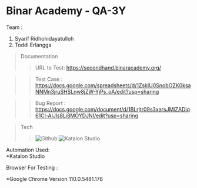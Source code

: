 # Binar Academy - QA-3Y

Team :
1. Syarif Ridhohidayatulloh<br>
2. Toddi Erlangga<br>

> Documentation
>>URL to Test: https://secondhand.binaracademy.org/

>>Test Case : https://docs.google.com/spreadsheets/d/1ZskIU0SnobOZK0ksaNNMn3jruSHSLnw8jZW-YjPs_oA/edit?usp=sharing <br>

>>Bug Report : https://docs.google.com/document/d/1BLrjtr09s3xarsJMiZADiq61Cl-AIJls8Li8MOYDJNI/edit?usp=sharing <br>


> Tech
>> ![Github](https://img.shields.io/badge/GitHub-100000?style=for-the-badge&logo=github&logoColor=white)
>> ![Katalon Studio](https://img.shields.io/badge/Katalon-000000.svg?style=for-the-badge&logo=Katalon-idea&logoColor=white)

Automation Used:<br>
*Katalon Studio<br>


Browser For Testing : <br>

\*Google Chrome Version 110.0.5481.178 <br>

